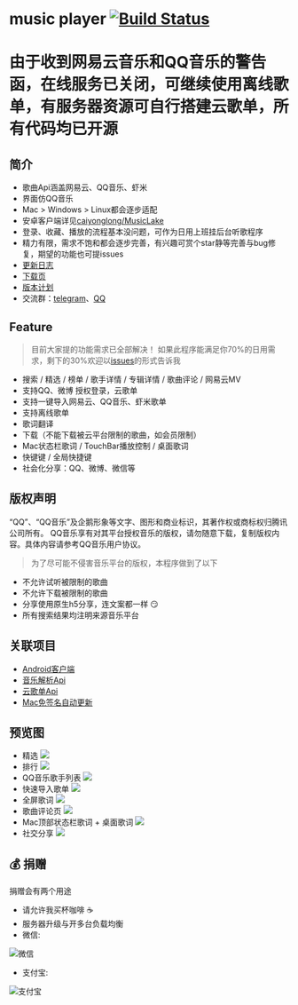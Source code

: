 # music player [![Build Status](https://travis-ci.org/sunzongzheng/music.svg?branch=master)](https://travis-ci.org/sunzongzheng/music)

# 由于收到网易云音乐和QQ音乐的警告函，在线服务已关闭，可继续使用离线歌单，有服务器资源可自行搭建云歌单，所有代码均已开源

## 简介
- 歌曲Api涵盖网易云、QQ音乐、虾米
- 界面仿QQ音乐
- Mac > Windows > Linux都会逐步适配
- 安卓客户端详见[caiyonglong/MusicLake](https://github.com/caiyonglong/MusicLake)
- 登录、收藏、播放的流程基本没问题，可作为日用上班挂后台听歌程序
- 精力有限，需求不饱和都会逐步完善，有兴趣可赏个star静等完善与bug修复，期望的功能也可提issues
- [更新日志](https://github.com/sunzongzheng/music/blob/master/CHANGELOG.md)
- [下载页](https://github.com/sunzongzheng/music/releases) 
- [版本计划](https://github.com/sunzongzheng/music/projects)
- 交流群：[telegram](https://t.me/joinchat/JSPZKxJmhbE8OkzaYc7BaA)、[QQ](https://jq.qq.com/?_wv=1027&k=5xPZe7V)

## Feature
> 目前大家提的功能需求已全部解决！
> 如果此程序能满足你70%的日用需求，剩下的30%欢迎以[issues](https://github.com/sunzongzheng/music/issues)的形式告诉我
- 搜索 / 精选 / 榜单 / 歌手详情 / 专辑详情 / 歌曲评论 / 网易云MV
- 支持QQ、微博 授权登录，云歌单
- 支持一键导入网易云、QQ音乐、虾米歌单
- 支持离线歌单
- 歌词翻译
- 下载（不能下载被云平台限制的歌曲，如会员限制）
- Mac状态栏歌词 / TouchBar播放控制 / 桌面歌词
- 快键键 / 全局快捷键
- 社会化分享：QQ、微博、微信等

## 版权声明
“QQ”、“QQ音乐”及企鹅形象等文字、图形和商业标识，其著作权或商标权归腾讯公司所有。 QQ音乐享有对其平台授权音乐的版权，请勿随意下载，复制版权内容。具体内容请参考QQ音乐用户协议。

> 为了尽可能不侵害音乐平台的版权，本程序做到了以下
- 不允许试听被限制的歌曲
- 不允许下载被限制的歌曲
- 分享使用原生h5分享，连文案都一样 :smirk:
- 所有搜索结果均注明来源音乐平台

## 关联项目
- [Android客户端](https://github.com/caiyonglong/MusicLake)
- [音乐解析Api](https://github.com/sunzongzheng/musicApi)
- [云歌单Api](https://github.com/sunzongzheng/player-be)
- [Mac免签名自动更新](https://github.com/sunzongzheng/electron-updater)

## 预览图
- 精选
![](screenshot/1.png)
- 排行
![](screenshot/rank.png)
- QQ音乐歌手列表
![](screenshot/2.png)
- 快速导入歌单
![](screenshot/3.png)
- 全屏歌词
![](screenshot/4.png)
- 歌曲评论页
![](screenshot/5.png)
- Mac顶部状态栏歌词 + 桌面歌词
![](screenshot/6.png)
- 社交分享
![](screenshot/7.png)

## :moneybag: 捐赠
捐赠会有两个用途
- 请允许我买杯咖啡 :coffee:
- 服务器升级与开多台负载均衡
- 微信:

![微信](screenshot/donate-wechat.jpg)
- 支付宝:

![支付宝](screenshot/donate-alipay.jpg)

